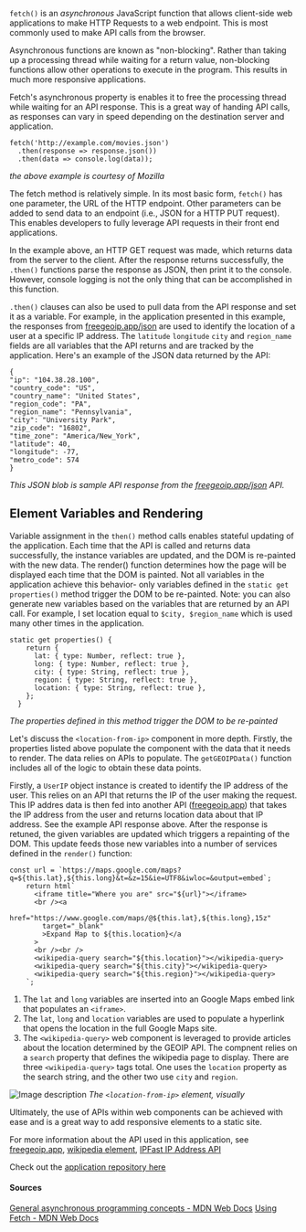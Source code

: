 
<p><code>fetch()</code> is an <em>asynchronous</em> JavaScript function that allows client-side web applications to make HTTP Requests to a web endpoint. This is most commonly used to make API calls from the browser.</p>
<p>Asynchronous functions are known as &quot;non-blocking&quot;. Rather than taking up a processing thread while waiting for a return value, non-blocking functions allow other operations to execute in the program. This results in much more responsive applications.</p>
<p>Fetch's asynchronous property is enables it to free the processing thread while waiting for an API response. This is a great way of handing API calls, as responses can vary in speed depending on the destination server and application.</p>
<pre class="language-js"><code class="language-js"><span class="token function">fetch</span><span class="token punctuation">(</span><span class="token string">'http://example.com/movies.json'</span><span class="token punctuation">)</span><br>  <span class="token punctuation">.</span><span class="token function">then</span><span class="token punctuation">(</span><span class="token parameter">response</span> <span class="token operator">=></span> response<span class="token punctuation">.</span><span class="token function">json</span><span class="token punctuation">(</span><span class="token punctuation">)</span><span class="token punctuation">)</span><br>  <span class="token punctuation">.</span><span class="token function">then</span><span class="token punctuation">(</span><span class="token parameter">data</span> <span class="token operator">=></span> console<span class="token punctuation">.</span><span class="token function">log</span><span class="token punctuation">(</span>data<span class="token punctuation">)</span><span class="token punctuation">)</span><span class="token punctuation">;</span></code></pre>
<p><em>the above example is courtesy of Mozilla</em></p>
<p>The fetch method is relatively simple. In its most basic form, <code>fetch()</code> has one parameter, the URL of the HTTP endpoint. Other parameters can be added to send data to an endpoint (i.e., JSON for a HTTP PUT request). This enables developers to fully leverage API requests in their front end applications.</p>
<p>In the example above, an HTTP GET request was made, which returns data from the server to the client. After the response returns successfully, the <code>.then()</code> functions parse the response as JSON, then print it to the console. However, console logging is not the only thing that can be accomplished in this function.</p>
<p><code>.then()</code> clauses can also be used to pull data from the API response and set it as a variable. For example, in the application presented in this example, the responses from  <a href="https://www.freegeoip.app/json">freegeoip.app/json</a> are used to identify the location of a user at a specific IP address. The <code>latitude</code> <code>longitude</code> <code>city</code> and <code>region_name</code> fields are all variables that the API returns and are tracked by the application. Here's an example of the JSON data returned by the API:</p>
<pre class="language-json"><code class="language-json"><span class="token punctuation">{</span><br><span class="token property">"ip"</span><span class="token operator">:</span> <span class="token string">"104.38.28.100"</span><span class="token punctuation">,</span><br><span class="token property">"country_code"</span><span class="token operator">:</span> <span class="token string">"US"</span><span class="token punctuation">,</span><br><span class="token property">"country_name"</span><span class="token operator">:</span> <span class="token string">"United States"</span><span class="token punctuation">,</span><br><span class="token property">"region_code"</span><span class="token operator">:</span> <span class="token string">"PA"</span><span class="token punctuation">,</span><br><span class="token property">"region_name"</span><span class="token operator">:</span> <span class="token string">"Pennsylvania"</span><span class="token punctuation">,</span><br><span class="token property">"city"</span><span class="token operator">:</span> <span class="token string">"University Park"</span><span class="token punctuation">,</span><br><span class="token property">"zip_code"</span><span class="token operator">:</span> <span class="token string">"16802"</span><span class="token punctuation">,</span><br><span class="token property">"time_zone"</span><span class="token operator">:</span> <span class="token string">"America/New_York"</span><span class="token punctuation">,</span><br><span class="token property">"latitude"</span><span class="token operator">:</span> <span class="token number">40</span><span class="token punctuation">,</span><br><span class="token property">"longitude"</span><span class="token operator">:</span> <span class="token number">-77</span><span class="token punctuation">,</span><br><span class="token property">"metro_code"</span><span class="token operator">:</span> <span class="token number">574</span><br><span class="token punctuation">}</span></code></pre>
<p><em>This JSON blob is sample API response from the <a href="https://www.freegeoip.app/json">freegeoip.app/json</a> API.</em></p>
<h2>Element Variables and Rendering</h2>
<p>Variable assignment in the <code>then()</code> method calls enables stateful updating of the application. Each time that the API is called and returns data successfully, the instance variables are updated, and the DOM is re-painted with the new data. The render() function determines how the page will be displayed each time that the DOM is painted. Not all variables in the application achieve this behavior- only variables defined in the <code>static get properties()</code> method trigger the DOM to be re-painted. Note: you can also generate new variables based on the variables that are returned by an API call. For example, I set location equal to <code>$city, $region_name</code> which is used many other times in the application.</p>
<pre class="language-js"><code class="language-js"><span class="token keyword">static</span> <span class="token keyword">get</span> <span class="token function">properties</span><span class="token punctuation">(</span><span class="token punctuation">)</span> <span class="token punctuation">{</span><br>    <span class="token keyword">return</span> <span class="token punctuation">{</span><br>      <span class="token literal-property property">lat</span><span class="token operator">:</span> <span class="token punctuation">{</span> <span class="token literal-property property">type</span><span class="token operator">:</span> Number<span class="token punctuation">,</span> <span class="token literal-property property">reflect</span><span class="token operator">:</span> <span class="token boolean">true</span> <span class="token punctuation">}</span><span class="token punctuation">,</span><br>      <span class="token literal-property property">long</span><span class="token operator">:</span> <span class="token punctuation">{</span> <span class="token literal-property property">type</span><span class="token operator">:</span> Number<span class="token punctuation">,</span> <span class="token literal-property property">reflect</span><span class="token operator">:</span> <span class="token boolean">true</span> <span class="token punctuation">}</span><span class="token punctuation">,</span><br>      <span class="token literal-property property">city</span><span class="token operator">:</span> <span class="token punctuation">{</span> <span class="token literal-property property">type</span><span class="token operator">:</span> String<span class="token punctuation">,</span> <span class="token literal-property property">reflect</span><span class="token operator">:</span> <span class="token boolean">true</span> <span class="token punctuation">}</span><span class="token punctuation">,</span><br>      <span class="token literal-property property">region</span><span class="token operator">:</span> <span class="token punctuation">{</span> <span class="token literal-property property">type</span><span class="token operator">:</span> String<span class="token punctuation">,</span> <span class="token literal-property property">reflect</span><span class="token operator">:</span> <span class="token boolean">true</span> <span class="token punctuation">}</span><span class="token punctuation">,</span><br>      <span class="token literal-property property">location</span><span class="token operator">:</span> <span class="token punctuation">{</span> <span class="token literal-property property">type</span><span class="token operator">:</span> String<span class="token punctuation">,</span> <span class="token literal-property property">reflect</span><span class="token operator">:</span> <span class="token boolean">true</span> <span class="token punctuation">}</span><span class="token punctuation">,</span><br>    <span class="token punctuation">}</span><span class="token punctuation">;</span><br>  <span class="token punctuation">}</span></code></pre>
<p><em>The properties defined in this method trigger the DOM to be re-painted</em></p>
<p>Let's discuss the <code>&lt;location-from-ip&gt;</code> component in more depth. Firstly, the properties listed above populate the component with the data that it needs to render. The data relies on APIs to populate. The <code>getGEOIPData()</code> function includes all of the logic to obtain these data points.</p>
<p>Firstly, a <code>UserIP</code> object instance is created to identify the IP address of the user. This relies on an API that returns the IP of the user making the request. This IP addres data is then fed into another API (<a href="https://www.freegeoip.app/">freegeoip.app</a>) that takes the IP address from the user and returns location data about that IP address. See the example API response above. After the response is retuned, the given variables are updated which triggers a repainting of the DOM. This update feeds those new variables into a number of services defined in the <code>render()</code> function:</p>
<pre class="language-js"><code class="language-js"><span class="token keyword">const</span> url <span class="token operator">=</span> <span class="token template-string"><span class="token template-punctuation string">`</span><span class="token string">https://maps.google.com/maps?q=</span><span class="token interpolation"><span class="token interpolation-punctuation punctuation">${</span><span class="token keyword">this</span><span class="token punctuation">.</span>lat<span class="token interpolation-punctuation punctuation">}</span></span><span class="token string">,</span><span class="token interpolation"><span class="token interpolation-punctuation punctuation">${</span><span class="token keyword">this</span><span class="token punctuation">.</span>long<span class="token interpolation-punctuation punctuation">}</span></span><span class="token string">&amp;t=&amp;z=15&amp;ie=UTF8&amp;iwloc=&amp;output=embed</span><span class="token template-punctuation string">`</span></span><span class="token punctuation">;</span><br>    <span class="token keyword">return</span> html<span class="token template-string"><span class="token template-punctuation string">`</span><span class="token string"><br>      &lt;iframe title="Where you are" src="</span><span class="token interpolation"><span class="token interpolation-punctuation punctuation">${</span>url<span class="token interpolation-punctuation punctuation">}</span></span><span class="token string">">&lt;/iframe><br>      &lt;br />&lt;a<br>        href="https://www.google.com/maps/@</span><span class="token interpolation"><span class="token interpolation-punctuation punctuation">${</span><span class="token keyword">this</span><span class="token punctuation">.</span>lat<span class="token interpolation-punctuation punctuation">}</span></span><span class="token string">,</span><span class="token interpolation"><span class="token interpolation-punctuation punctuation">${</span><span class="token keyword">this</span><span class="token punctuation">.</span>long<span class="token interpolation-punctuation punctuation">}</span></span><span class="token string">,15z"<br>        target="_blank"<br>        >Expand Map to </span><span class="token interpolation"><span class="token interpolation-punctuation punctuation">${</span><span class="token keyword">this</span><span class="token punctuation">.</span>location<span class="token interpolation-punctuation punctuation">}</span></span><span class="token string">&lt;/a<br>      ><br>      &lt;br />&lt;br /><br>      &lt;wikipedia-query search="</span><span class="token interpolation"><span class="token interpolation-punctuation punctuation">${</span><span class="token keyword">this</span><span class="token punctuation">.</span>location<span class="token interpolation-punctuation punctuation">}</span></span><span class="token string">">&lt;/wikipedia-query><br>      &lt;wikipedia-query search="</span><span class="token interpolation"><span class="token interpolation-punctuation punctuation">${</span><span class="token keyword">this</span><span class="token punctuation">.</span>city<span class="token interpolation-punctuation punctuation">}</span></span><span class="token string">">&lt;/wikipedia-query><br>      &lt;wikipedia-query search="</span><span class="token interpolation"><span class="token interpolation-punctuation punctuation">${</span><span class="token keyword">this</span><span class="token punctuation">.</span>region<span class="token interpolation-punctuation punctuation">}</span></span><span class="token string">">&lt;/wikipedia-query><br>    </span><span class="token template-punctuation string">`</span></span><span class="token punctuation">;</span></code></pre>
<ol>
<li>The <code>lat</code> and <code>long</code> variables are inserted into an Google Maps embed link that populates an <code>&lt;iframe&gt;</code>.</li>
<li>The <code>lat</code>, <code>long</code> and <code>location</code> variables are used to populate a hyperlink that opens the location in the full Google Maps site.</li>
<li>The <code>&lt;wikipedia-query&gt;</code> web component is leveraged to provide articles about the location determined by the GEOIP API. The compnent relies on a <code>search</code> property that defines the wikipedia page to display. There are three <code>&lt;wikipedia-query&gt;</code> tags total. One uses the <code>location</code> property as the search string, and the other two use <code>city</code> and <code>region</code>.</li>
</ol>
<p><img src="https://dev-to-uploads.s3.amazonaws.com/uploads/articles/tqtzywaadnkkyumy56ri.png" alt="Image description">
<em>The <code>&lt;location-from-ip&gt;</code> element, visually</em></p>
<p>Ultimately, the use of APIs within web components can be achieved with ease and is a great way to add responsive elements to a static site.</p>
<p>For more information about the API used in this application, see <a href="https://www.freegeoip.app/">freegeoip.app</a>, <a href="https://codepen.io/btopro/pen/yLNmVbw">wikipedia element</a>, <a href="https://ip-fast.com/api/ip/">IPFast IP Address API</a></p>
<p>Check out the <a href="https://github.com/mayormaier/API-Project/blob/master/src/LocationFromIP.js">application repository here</a></p>
<h4>Sources</h4>
<p><a href="https://developer.mozilla.org/en-US/docs/Learn/JavaScript/Asynchronous/Concepts">General asynchronous programming concepts - MDN Web Docs</a>
<a href="https://developer.mozilla.org/en-US/docs/Web/API/Fetch_API/Using_Fetch">Using Fetch - MDN Web Docs</a></p>
